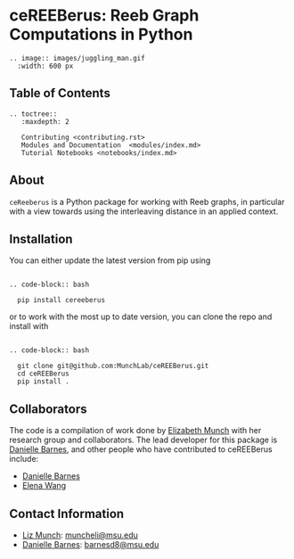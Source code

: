 # ceREEBerus: Reeb Graph Computations in Python

```{eval-rst}
.. image:: images/juggling_man.gif
  :width: 600 px
```

## Table of Contents

```{eval-rst}
.. toctree::
   :maxdepth: 2
   
   Contributing <contributing.rst>
   Modules and Documentation  <modules/index.md>
   Tutorial Notebooks <notebooks/index.md>
```

## About

`ceReeberus` is a Python package for working with Reeb graphs, in particular with a view towards using the interleaving distance in an applied context.

## Installation

You can either update the latest version from pip using

```{eval-rst}

.. code-block:: bash

  pip install cereeberus

```

or to work with the most up to date version, you can clone the repo and install with

```{eval-rst}

.. code-block:: bash

  git clone git@github.com:MunchLab/ceREEBerus.git
  cd ceREEBerus
  pip install .

```

## Collaborators

The code is a compilation of work done by [Elizabeth Munch](http://www.elizabethmunch.com) with her research group and collaborators. The lead developer for this package is [Danielle Barnes](https://github.com/barnesd8), and other people who have contributed to ceREEBerus include:

- [Danielle Barnes](https://github.com/barnesd8)
- [Elena Wang](https://https://elenaxwang.com)

## Contact Information

- [Liz Munch](http://www.elizabethmunch.com): [muncheli@msu.edu](mailto:muncheli@msu.edu)
- [Danielle Barnes](https://github.com/barnesd8): [barnesd8@msu.edu](mailto:barnesd8@msu.edu)
